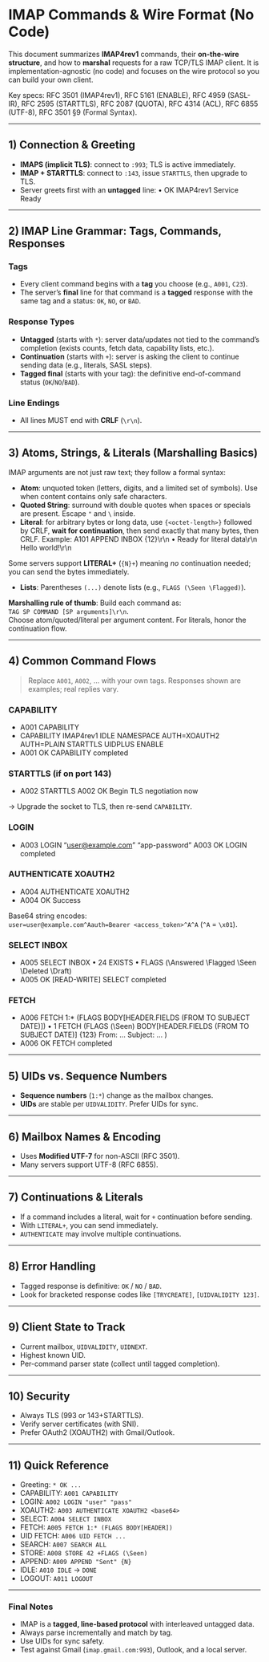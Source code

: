 # IMAP Commands & Wire Format (No Code)

This document summarizes **IMAP4rev1** commands, their **on-the-wire structure**, and how to **marshal** requests for a raw TCP/TLS IMAP client. It is implementation-agnostic (no code) and focuses on the wire protocol so you can build your own client.

Key specs: RFC 3501 (IMAP4rev1), RFC 5161 (ENABLE), RFC 4959 (SASL-IR), RFC 2595 (STARTTLS), RFC 2087 (QUOTA), RFC 4314 (ACL), RFC 6855 (UTF-8), RFC 3501 §9 (Formal Syntax).

---

## 1) Connection & Greeting

- **IMAPS (implicit TLS)**: connect to `:993`; TLS is active immediately.
- **IMAP + STARTTLS**: connect to `:143`, issue `STARTTLS`, then upgrade to TLS.
- Server greets first with an **untagged** line:
  • OK IMAP4rev1 Service Ready

---

## 2) IMAP Line Grammar: Tags, Commands, Responses

### Tags

- Every client command begins with a **tag** you choose (e.g., `A001`, `C23`).
- The server’s **final** line for that command is a **tagged** response with the same tag and a status: `OK`, `NO`, or `BAD`.

### Response Types

- **Untagged** (starts with `*`): server data/updates not tied to the command’s completion (exists counts, fetch data, capability lists, etc.).
- **Continuation** (starts with `+`): server is asking the client to continue sending data (e.g., literals, SASL steps).
- **Tagged final** (starts with your tag): the definitive end-of-command status (`OK`/`NO`/`BAD`).

### Line Endings

- All lines MUST end with **CRLF** (`\r\n`).

---

## 3) Atoms, Strings, & Literals (Marshalling Basics)

IMAP arguments are not just raw text; they follow a formal syntax:

- **Atom**: unquoted token (letters, digits, and a limited set of symbols). Use when content contains only safe characters.
- **Quoted String**: surround with double quotes when spaces or specials are present. Escape `"` and `\` inside.
- **Literal**: for arbitrary bytes or long data, use `{<octet-length>}` followed by CRLF, **wait for continuation**, then send exactly that many bytes, then CRLF. Example:
  A101 APPEND INBOX {12}\r\n
  • Ready for literal data\r\n
  Hello world!\r\n

Some servers support **LITERAL+** (`{N}+`) meaning _no_ continuation needed; you can send the bytes immediately.

- **Lists**: Parentheses `(...)` denote lists (e.g., `FLAGS (\Seen \Flagged)`).

**Marshalling rule of thumb**: Build each command as:  
`TAG SP COMMAND [SP arguments]\r\n`.  
Choose atom/quoted/literal per argument content. For literals, honor the continuation flow.

---

## 4) Common Command Flows

> Replace `A001`, `A002`, … with your own tags. Responses shown are examples; real replies vary.

### CAPABILITY

- A001 CAPABILITY
- CAPABILITY IMAP4rev1 IDLE NAMESPACE AUTH=XOAUTH2 AUTH=PLAIN STARTTLS UIDPLUS ENABLE
- A001 OK CAPABILITY completed

### STARTTLS (if on port 143)

- A002 STARTTLS
  A002 OK Begin TLS negotiation now

→ Upgrade the socket to TLS, then re-send `CAPABILITY`.

### LOGIN

- A003 LOGIN “user@example.com” “app-password”
  A003 OK LOGIN completed

### AUTHENTICATE XOAUTH2

- A004 AUTHENTICATE XOAUTH2
- A004 OK Success

Base64 string encodes:  
`user=user@example.com^Aauth=Bearer <access_token>^A^A` (`^A` = `\x01`).

### SELECT INBOX

- A005 SELECT INBOX
  • 24 EXISTS
  • FLAGS (\Answered \Flagged \Seen \Deleted \Draft)
- A005 OK [READ-WRITE] SELECT completed

### FETCH

- A006 FETCH 1:\* (FLAGS BODY[HEADER.FIELDS (FROM TO SUBJECT DATE)])
  • 1 FETCH (FLAGS (\Seen) BODY[HEADER.FIELDS (FROM TO SUBJECT DATE)] {123}
  From: …
  Subject: …
  )
- A006 OK FETCH completed

---

## 5) UIDs vs. Sequence Numbers

- **Sequence numbers** (`1:*`) change as the mailbox changes.
- **UIDs** are stable per `UIDVALIDITY`. Prefer UIDs for sync.

---

## 6) Mailbox Names & Encoding

- Uses **Modified UTF-7** for non-ASCII (RFC 3501).
- Many servers support UTF-8 (RFC 6855).

---

## 7) Continuations & Literals

- If a command includes a literal, wait for `+` continuation before sending.
- With `LITERAL+`, you can send immediately.
- `AUTHENTICATE` may involve multiple continuations.

---

## 8) Error Handling

- Tagged response is definitive: `OK` / `NO` / `BAD`.
- Look for bracketed response codes like `[TRYCREATE]`, `[UIDVALIDITY 123]`.

---

## 9) Client State to Track

- Current mailbox, `UIDVALIDITY`, `UIDNEXT`.
- Highest known UID.
- Per-command parser state (collect until tagged completion).

---

## 10) Security

- Always TLS (993 or 143+STARTTLS).
- Verify server certificates (with SNI).
- Prefer OAuth2 (XOAUTH2) with Gmail/Outlook.

---

## 11) Quick Reference

- Greeting: `* OK ...`
- CAPABILITY: `A001 CAPABILITY`
- LOGIN: `A002 LOGIN "user" "pass"`
- XOAUTH2: `A003 AUTHENTICATE XOAUTH2 <base64>`
- SELECT: `A004 SELECT INBOX`
- FETCH: `A005 FETCH 1:* (FLAGS BODY[HEADER])`
- UID FETCH: `A006 UID FETCH ...`
- SEARCH: `A007 SEARCH ALL`
- STORE: `A008 STORE 42 +FLAGS (\Seen)`
- APPEND: `A009 APPEND "Sent" {N}`
- IDLE: `A010 IDLE` → `DONE`
- LOGOUT: `A011 LOGOUT`

---

### Final Notes

- IMAP is a **tagged, line-based protocol** with interleaved untagged data.
- Always parse incrementally and match by tag.
- Use UIDs for sync safety.
- Test against Gmail (`imap.gmail.com:993`), Outlook, and a local server.
